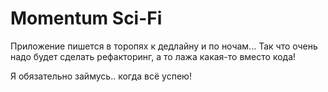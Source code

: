 # Momentum Sci-Fi
Приложение пишется в торопях к дедлайну и по ночам... Так что очень надо будет сделать рефакторинг, а то лажа какая-то вместо кода!

Я обязательно займусь.. когда всё успею!
